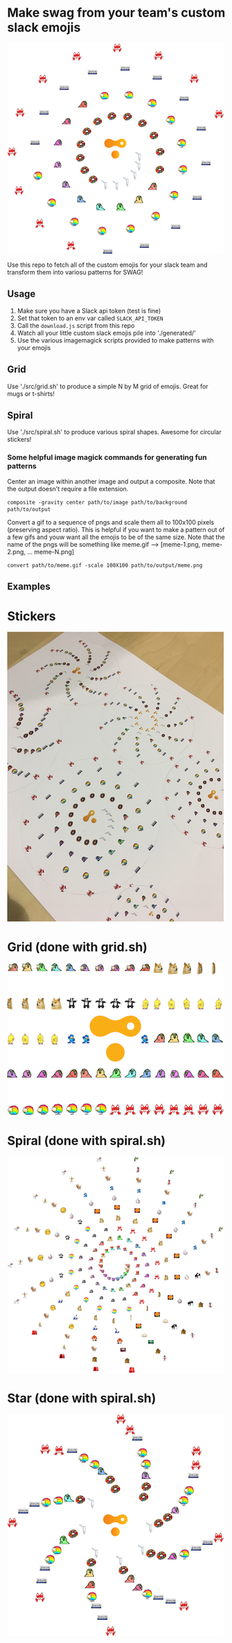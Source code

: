 # Make swag from your team's custom slack emojis

![alt tag](./example/spiral-transcriptic-logo.png)

Use this repo to fetch all of the custom emojis for your slack team and transform them into variosu patterns for SWAG!

## Usage

1. Make sure you have a Slack api token (test is fine)
2. Set that token to an env var called `SLACK_API_TOKEN`
3. Call the `download.js` script from this repo
4. Watch all your little custom slack emojis pile into './generated/'
5. Use the various imagemagick scripts provided to make patterns with your emojis

## Grid
Use './src/grid.sh' to produce a simple N by M grid of emojis.  Great for mugs or t-shirts!

## Spiral
Use './src/spiral.sh' to produce various spiral shapes.  Awesome for circular stickers!

### Some helpful image magick commands for generating fun patterns

Center an image within another image and output a composite.  Note that the output doesn't require a file extension.
```
composite -gravity center path/to/image path/to/background path/to/output
```

Convert a gif to a sequence of pngs and scale them all to 100x100 pixels (preserving aspect ratio).  This is helpful if you want to make a pattern out of a few gifs and youw want all the emojis to be of the same size.
Note that the name of the pngs will be something like meme.gif --> [meme-1.png, meme-2.png, ... meme-N.png]
```
convert path/to/meme.gif -scale 100X100 path/to/output/meme.png
```

## Examples

# Stickers
![alt tag](./example/stickers.png)


# Grid (done with grid.sh)
![alt tag](./example/grid-transcriptic-logo.png)


# Spiral (done with spiral.sh)
![alt tag](./example/large-spiral.png)


# Star (done with spiral.sh)
![alt tag](./example/star-transcriptic-logo.png)
